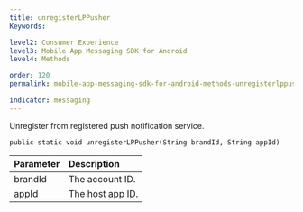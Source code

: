 ```yaml
---
title: unregisterLPPusher
Keywords:

level2: Consumer Experience
level3: Mobile App Messaging SDK for Android
level4: Methods

order: 120
permalink: mobile-app-messaging-sdk-for-android-methods-unregisterlppusher.html

indicator: messaging
---
```


Unregister from registered push notification service. 

`public static void unregisterLPPusher(String brandId, String appId)`

| Parameter | Description |
| :--- | :--- |
| brandId | The account ID. |
| appId | The host app ID. |


